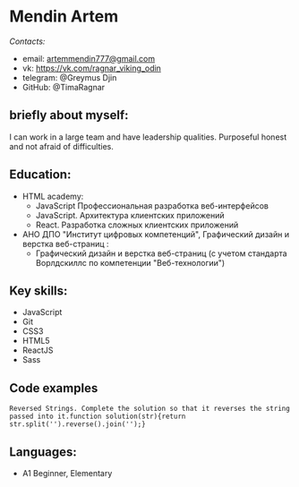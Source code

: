 # Mendin Artem

_Contacts:_

- email: artemmendin777@gmail.com
- vk: https://vk.com/ragnar_viking_odin
- telegram: @Greymus Djin
- GitHub: @TimaRagnar

## briefly about myself:

I can work in a large team and have leadership qualities. Purposeful honest and not afraid of difficulties.

## Education:

- HTML academy:
  - JavaScript Профессиональная разработка веб-интерфейсов
  - JavaScript. Архитектура клиентских приложений
  - React. Разработка сложных клиентских приложений
- АНО ДПО "Институт цифровых компетенций", Графический дизайн и верстка веб-страниц
  :
  - Графический дизайн и верстка веб-страниц (с учетом стандарта Ворлдскиллс по компетенции "Веб-технологии")

## Key skills:

- JavaScript
- Git
- CSS3
- HTML5
- ReactJS
- Sass

## Code examples

    Reversed Strings. Complete the solution so that it reverses the string passed into it.function solution(str){return str.split('').reverse().join('');}

## Languages:

- А1 Beginner, Elementary
